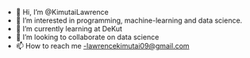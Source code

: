 - 👋 Hi, I’m @KimutaiLawrence
- 👀 I’m interested in programming, machine-learning and data science.
- 🌱 I’m currently learning at DeKut
- 💞️ I’m looking to collaborate on data science
- 📫 How to reach me -lawrencekimutai09@gmail.com

<!---
KimutaiLawrence/KimutaiLawrence is a ✨ special ✨ repository because its `README.md` (this file) appears on your GitHub profile.
You can click the Preview link to take a look at your changes.
--->
